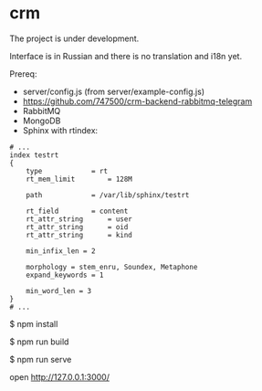 # crm

The project is under development.

Interface is in Russian and there is no translation and i18n yet.

Prereq:

- server/config.js (from server/example-config.js)
- https://github.com/747500/crm-backend-rabbitmq-telegram
- RabbitMQ
- MongoDB
- Sphinx with rtindex:
```
# ...
index testrt
{
    type            = rt
    rt_mem_limit        = 128M

    path            = /var/lib/sphinx/testrt

    rt_field        = content
    rt_attr_string      = user
    rt_attr_string      = oid
    rt_attr_string      = kind

    min_infix_len = 2

    morphology = stem_enru, Soundex, Metaphone
    expand_keywords = 1

    min_word_len = 3
}
# ...
```


$ npm install

$ npm run build

$ npm run serve

open http://127.0.0.1:3000/
